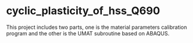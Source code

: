 # cyclic_plasticity_of_hss_Q690
This project includes two parts, one is the material parameters calibration program and the other is the UMAT subroutine based on ABAQUS.
